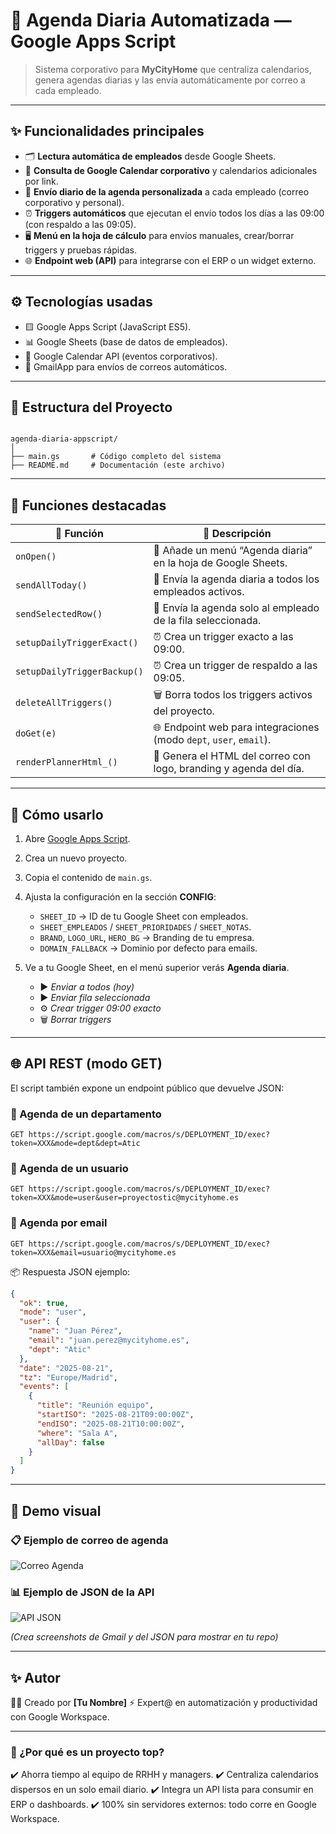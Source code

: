# 📅 Agenda Diaria Automatizada — Google Apps Script  

> Sistema corporativo para **MyCityHome** que centraliza calendarios, genera agendas diarias y las envía automáticamente por correo a cada empleado.  

---

## ✨ Funcionalidades principales
- 🗂️ **Lectura automática de empleados** desde Google Sheets.  
- 📅 **Consulta de Google Calendar corporativo** y calendarios adicionales por link.  
- 📧 **Envío diario de la agenda personalizada** a cada empleado (correo corporativo y personal).  
- ⏰ **Triggers automáticos** que ejecutan el envío todos los días a las 09:00 (con respaldo a las 09:05).  
- 🖥️ **Menú en la hoja de cálculo** para envíos manuales, crear/borrar triggers y pruebas rápidas.  
- 🌐 **Endpoint web (API)** para integrarse con el ERP o un widget externo.  

---

## ⚙️ Tecnologías usadas
- 🟨 Google Apps Script (JavaScript ES5).  
- 📊 Google Sheets (base de datos de empleados).  
- 📆 Google Calendar API (eventos corporativos).  
- 📧 GmailApp para envíos de correos automáticos.  

---

## 📂 Estructura del Proyecto
```

agenda-diaria-appscript/
│
├── main.gs       # Código completo del sistema
├── README.md     # Documentación (este archivo)

````

---

## 🔑 Funciones destacadas

| 🚀 Función | 📖 Descripción |
|------------|----------------|
| `onOpen()` | 📂 Añade un menú “Agenda diaria” en la hoja de Google Sheets. |
| `sendAllToday()` | 📧 Envía la agenda diaria a todos los empleados activos. |
| `sendSelectedRow()` | 👤 Envía la agenda solo al empleado de la fila seleccionada. |
| `setupDailyTriggerExact()` | ⏰ Crea un trigger exacto a las 09:00. |
| `setupDailyTriggerBackup()` | ⏰ Crea un trigger de respaldo a las 09:05. |
| `deleteAllTriggers()` | 🗑️ Borra todos los triggers activos del proyecto. |
| `doGet(e)` | 🌐 Endpoint web para integraciones (modo `dept`, `user`, `email`). |
| `renderPlannerHtml_()` | 🎨 Genera el HTML del correo con logo, branding y agenda del día. |

---

## 🚀 Cómo usarlo

1. Abre [Google Apps Script](https://script.google.com/).  
2. Crea un nuevo proyecto.  
3. Copia el contenido de `main.gs`.  
4. Ajusta la configuración en la sección **CONFIG**:
   - `SHEET_ID` → ID de tu Google Sheet con empleados.  
   - `SHEET_EMPLEADOS` / `SHEET_PRIORIDADES` / `SHEET_NOTAS`.  
   - `BRAND`, `LOGO_URL`, `HERO_BG` → Branding de tu empresa.  
   - `DOMAIN_FALLBACK` → Dominio por defecto para emails.  

5. Ve a tu Google Sheet, en el menú superior verás **Agenda diaria**.  
   - ▶️ *Enviar a todos (hoy)*  
   - ▶️ *Enviar fila seleccionada*  
   - ⚙️ *Crear trigger 09:00 exacto*  
   - 🗑️ *Borrar triggers*  

---

## 🌐 API REST (modo GET)

El script también expone un endpoint público que devuelve JSON:  

### 🔹 Agenda de un departamento
```http
GET https://script.google.com/macros/s/DEPLOYMENT_ID/exec?token=XXX&mode=dept&dept=Atic
````

### 🔹 Agenda de un usuario

```http
GET https://script.google.com/macros/s/DEPLOYMENT_ID/exec?token=XXX&mode=user&user=proyectostic@mycityhome.es
```

### 🔹 Agenda por email

```http
GET https://script.google.com/macros/s/DEPLOYMENT_ID/exec?token=XXX&email=usuario@mycityhome.es
```

📦 Respuesta JSON ejemplo:

```json
{
  "ok": true,
  "mode": "user",
  "user": {
    "name": "Juan Pérez",
    "email": "juan.perez@mycityhome.es",
    "dept": "Atic"
  },
  "date": "2025-08-21",
  "tz": "Europe/Madrid",
  "events": [
    {
      "title": "Reunión equipo",
      "startISO": "2025-08-21T09:00:00Z",
      "endISO": "2025-08-21T10:00:00Z",
      "where": "Sala A",
      "allDay": false
    }
  ]
}
```

---

## 👀 Demo visual

### 📋 Ejemplo de correo de agenda

![Correo Agenda](assets/demo-agenda.png)

### 📊 Ejemplo de JSON de la API

![API JSON](assets/demo-json.png)

*(Crea screenshots de Gmail y del JSON para mostrar en tu repo)*

---

## ✨ Autor

👩‍💻 Creado por **\[Tu Nombre]**
⚡ Expert@ en automatización y productividad con Google Workspace.

---

### 🌟 ¿Por qué es un proyecto top?

✔️ Ahorra tiempo al equipo de RRHH y managers.
✔️ Centraliza calendarios dispersos en un solo email diario.
✔️ Integra un API lista para consumir en ERP o dashboards.
✔️ 100% sin servidores externos: todo corre en Google Workspace.


